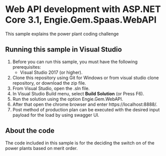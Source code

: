 # Web API development with ASP.NET Core 3.1, Engie.Gem.Spaas.WebAPI
This sample explains the power plant coding challenge 

## Running this sample in Visual Studio

1. Before you can run this sample, you must have the following prerequisites:
    - Visual Studio 2017 (or higher).
2. Clone this repository using Git for Windows or from visual studio clone repository, or download the zip file.
3. From Visual Studio, open the .sln file.
4. In Visual Studio Build menu, select **Build Solution** (or Press F6).
5. Run the solution using the option Engie.Gem.WebAPI.
6. After that open the chrome browser and enter https://localhost:8888/.
7. Post method of production plan can be executed with the desired input payload for the load by using swagger UI.

## About the code
The code included in this sample is for the deciding the switch on of the power plants based on merit order.
